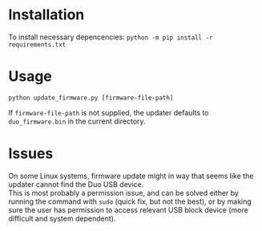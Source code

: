 # Installation
To install necessary depencencies:
`python -m pip install -r requirements.txt`

# Usage
`python update_firmware.py [firmware-file-path]`

If `firmware-file-path` is not supplied, the updater defaults to `duo_firmware.bin` in the current directory.


# Issues
On some Linux systems, firmware update might in way that seems like the updater cannot find the Duo USB device.\
This is most probably a permission issue, and can be solved either by running the command with `sudo` (quick fix, but not the best), or by making sure the user has permission to access relevant USB block device (more difficult and system dependent).
